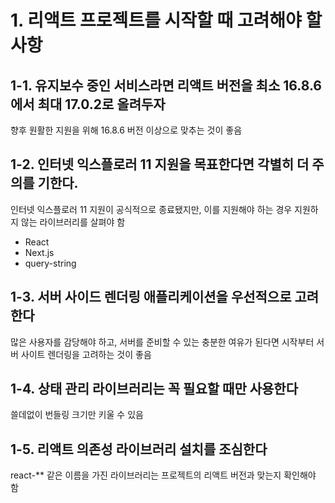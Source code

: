 # 1. 리액트 프로젝트를 시작할 때 고려해야 할 사항

## 1-1. 유지보수 중인 서비스라면 리액트 버전을 최소 16.8.6에서 최대 17.0.2로 올려두자

향후 원활한 지원을 위해 16.8.6 버전 이상으로 맞추는 것이 좋음

## 1-2. 인터넷 익스플로러 11 지원을 목표한다면 각별히 더 주의를 기한다.

인터넷 익스플로러 11 지원이 공식적으로 종료됐지만, 이를 지원해야 하는 경우 지원하지 않는 라이브러리를 살펴야 함

- React
- Next.js
- query-string

## 1-3. 서버 사이드 렌더링 애플리케이션을 우선적으로 고려한다

많은 사용자를 감당해야 하고, 서버를 준비할 수 있는 충분한 여유가 된다면 시작부터 서버 사이트 렌더링을 고려하는 것이 좋음

## 1-4. 상태 관리 라이브러리는 꼭 필요할 때만 사용한다

쓸데없이 번들링 크기만 키울 수 있음

## 1-5. 리액트 의존성 라이브러리 설치를 조심한다

react-\*\* 같은 이름을 가진 라이브러리는 프로젝트의 리액트 버전과 맞는지 확인해야 함
